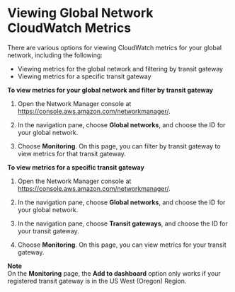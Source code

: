 # Viewing Global Network CloudWatch Metrics<a name="viewing-metrics"></a>

There are various options for viewing CloudWatch metrics for your global network, including the following:
+ Viewing metrics for the global network and filtering by transit gateway
+ Viewing metrics for a specific transit gateway

**To view metrics for your global network and filter by transit gateway**

1. Open the Network Manager console at [https://console\.aws\.amazon\.com/networkmanager/](https://console.aws.amazon.com/networkmanager/)\. 

1. In the navigation pane, choose **Global networks**, and choose the ID for your global network\.

1. Choose **Monitoring**\. On this page, you can filter by transit gateway to view metrics for that transit gateway\.

**To view metrics for a specific transit gateway**

1. Open the Network Manager console at [https://console\.aws\.amazon\.com/networkmanager/](https://console.aws.amazon.com/networkmanager/)\. 

1. In the navigation pane, choose **Global networks**, and choose the ID for your global network\.

1. In the navigation pane, choose **Transit gateways**, and choose the ID for your transit gateway\.

1. Choose **Monitoring**\. On this page, you can view metrics for your transit gateway\.

**Note**  
On the **Monitoring** page, the **Add to dashboard** option only works if your registered transit gateway is in the US West \(Oregon\) Region\.